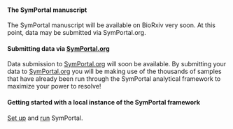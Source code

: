 #### The SymPortal manuscript
The SymPortal manuscript will be available on BioRxiv very soon. At this point, data may be submitted via SymPortal.org.

#### Submitting data via [SymPortal.org](http:symportal.org)
Data submission to [SymPortal.org](http:symportal.org) will soon be available. By submitting your data to [SymPortal.org](http:symportal.org) you will be making use of the thousands of samples that have already been run through the SymPortal analytical framework to maximize your power to resolve!

#### Getting started with a local instance of the SymPortal framework
[Set up](https://github.com/SymPortal/SymPortal_framework/wiki/SymPortal-setup) and [run](https://github.com/SymPortal/SymPortal_framework/wiki/Running-SymPortal) SymPortal.


